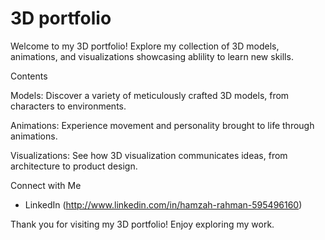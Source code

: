 # 3D portfolio

Welcome to my 3D portfolio! Explore my collection of 3D models, animations, and visualizations showcasing ablility to learn new skills.

Contents

Models: Discover a variety of meticulously crafted 3D models, from characters to environments.

Animations: Experience movement and personality brought to life through animations.

Visualizations: See how 3D visualization communicates ideas, from architecture to product design.


Connect with Me

- LinkedIn (http://www.linkedin.com/in/hamzah-rahman-595496160)

Thank you for visiting my 3D portfolio! Enjoy exploring my work.
